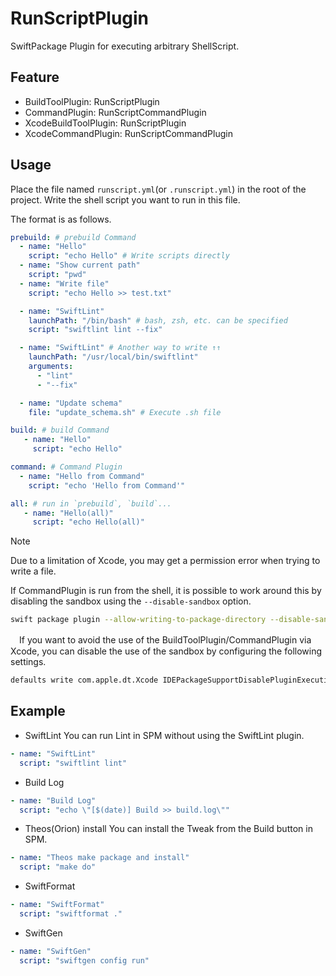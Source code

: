 # RunScriptPlugin

SwiftPackage Plugin for executing arbitrary ShellScript.

## Feature
- BuildToolPlugin: RunScriptPlugin
- CommandPlugin: RunScriptCommandPlugin
- XcodeBuildToolPlugin: RunScriptPlugin
- XcodeCommandPlugin: RunScriptCommandPlugin

## Usage
Place the file named `runscript.yml`(or `.runscript.yml`) in the root of the project.
Write the shell script you want to run in this file.

The format is as follows.

```yaml
prebuild: # prebuild Command
  - name: "Hello"
    script: "echo Hello" # Write scripts directly
  - name: "Show current path"
    script: "pwd"
  - name: "Write file"
    script: "echo Hello >> test.txt"

  - name: "SwiftLint"
    launchPath: "/bin/bash" # bash, zsh, etc. can be specified
    script: "swiftlint lint --fix"

  - name: "SwiftLint" # Another way to write ↑↑
    launchPath: "/usr/local/bin/swiftlint"
    arguments:
      - "lint"
      - "--fix"

  - name: "Update schema"
    file: "update_schema.sh" # Execute .sh file

build: # build Command
   - name: "Hello"
     script: "echo Hello"

command: # Command Plugin
  - name: "Hello from Command"
    script: "echo 'Hello from Command'"

all: # run in `prebuild`, `build`...
   - name: "Hello(all)"
     script: "echo Hello(all)"
```

> [!NOTE]
> Due to a limitation of Xcode, you may get a permission error when trying to write a file.
>
> If CommandPlugin is run from the shell, it is possible to work around this by disabling the sandbox using the `--disable-sandbox` option.
> ```sh
> swift package plugin --allow-writing-to-package-directory --disable-sandbox run-script
> ```
>
>　If you want to avoid the use of the BuildToolPlugin/CommandPlugin via Xcode, you can disable the use of the sandbox by configuring the following settings.
> ```sh
> defaults write com.apple.dt.Xcode IDEPackageSupportDisablePluginExecutionSandbox -bool YES
> ```

## Example
- SwiftLint
You can run Lint in SPM without using the SwiftLint plugin.
```yaml
- name: "SwiftLint"
  script: "swiftlint lint"
```

- Build Log
```yaml
- name: "Build Log"
  script: "echo \"[$(date)] Build >> build.log\""
```

- Theos(Orion) install
You can install the Tweak from the Build button in SPM.
```yaml
- name: "Theos make package and install"
  script: "make do"
```
- SwiftFormat
```yaml
- name: "SwiftFormat"
  script: "swiftformat ."
```

- SwiftGen
```yaml
- name: "SwiftGen"
  script: "swiftgen config run"
```
